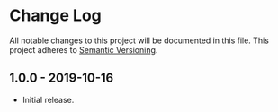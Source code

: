 # Change Log

All notable changes to this project will be documented in this file.
This project adheres to [Semantic Versioning](http://semver.org/).

## 1.0.0 - 2019-10-16

* Initial release.
